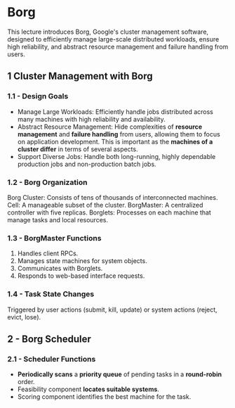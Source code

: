 # Borg

This lecture introduces Borg, Google's cluster management software, designed to efficiently manage large-scale 
distributed workloads, ensure high reliability, and abstract resource management and failure handling from users.

## 1 Cluster Management with Borg

### 1.1 - Design Goals
- Manage Large Workloads: Efficiently handle jobs distributed across many machines with high reliability and availability.
- Abstract Resource Management: Hide complexities of **resource management** and **failure handling** from users, allowing them 
to focus on application development. This is important as the **machines of a cluster differ** in terms of several aspects.
- Support Diverse Jobs: Handle both long-running, highly dependable production jobs and non-production batch jobs.

### 1.2 - Borg Organization
Borg Cluster: Consists of tens of thousands of interconnected machines.
Cell: A manageable subset of the cluster.
BorgMaster: A centralized controller with five replicas.
Borglets: Processes on each machine that manage tasks and local resources.

### 1.3 - BorgMaster Functions
1. Handles client RPCs.
2. Manages state machines for system objects.
3. Communicates with Borglets.
4. Responds to web-based interface requests.

### 1.4 - Task State Changes

Triggered by user actions (submit, kill, update) or system actions (reject, evict, lose).


## 2 - Borg Scheduler

### 2.1 - Scheduler Functions
- **Periodically scans** a **priority queue** of pending tasks in a **round-robin** order.
- Feasibility component **locates suitable systems**.
- Scoring component identifies the best machine for the task.